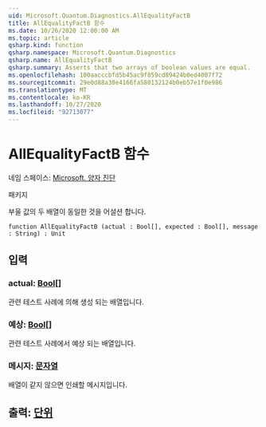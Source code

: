 ```yaml
---
uid: Microsoft.Quantum.Diagnostics.AllEqualityFactB
title: AllEqualityFactB 함수
ms.date: 10/26/2020 12:00:00 AM
ms.topic: article
qsharp.kind: function
qsharp.namespace: Microsoft.Quantum.Diagnostics
qsharp.name: AllEqualityFactB
qsharp.summary: Asserts that two arrays of boolean values are equal.
ms.openlocfilehash: 100aacccbfd5b45ac9f859cd89424b0ed4007f72
ms.sourcegitcommit: 29e0d88a30e4166fa580132124b0eb57e1f0e986
ms.translationtype: MT
ms.contentlocale: ko-KR
ms.lasthandoff: 10/27/2020
ms.locfileid: "92713077"
---
```

# <a name="allequalityfactb-function"></a>AllEqualityFactB 함수

네임 스페이스: [Microsoft. 양자 진단](xref:Microsoft.Quantum.Diagnostics)

패키지 [](https://nuget.org/packages/)


부울 값의 두 배열이 동일한 것을 어설션 합니다.

```qsharp
function AllEqualityFactB (actual : Bool[], expected : Bool[], message : String) : Unit
```


## <a name="input"></a>입력

### <a name="actual--bool"></a>actual: [Bool](xref:microsoft.quantum.lang-ref.bool)[]

관련 테스트 사례에 의해 생성 되는 배열입니다.


### <a name="expected--bool"></a>예상: [Bool](xref:microsoft.quantum.lang-ref.bool)[]

관련 테스트 사례에서 예상 되는 배열입니다.


### <a name="message--string"></a>메시지: [문자열](xref:microsoft.quantum.lang-ref.string)

배열이 같지 않으면 인쇄할 메시지입니다.



## <a name="output--unit"></a>출력: [단위](xref:microsoft.quantum.lang-ref.unit)

